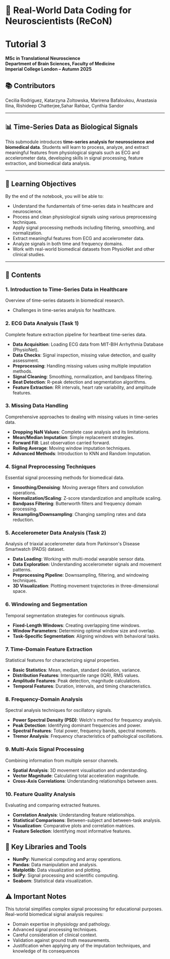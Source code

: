 # 🧠 Real-World Data Coding for Neuroscientists (ReCoN)
# Tutorial 3

**MSc in Translational Neuroscience**  
**Department of Brain Sciences, Faculty of Medicine**  
**Imperial College London – Autumn 2025**

## 📚 Contributors
Cecilia Rodriguez, Katarzyna Zoltowska,  Marirena Bafaloukou, Anastasia Ilina, Rishideep Chatterjee,Sahar Rahbar, Cynthia Sandor

---

## 📊 Time-Series Data as Biological Signals
This submodule introduces **time-series analysis for neuroscience and biomedical data**. Students will learn to process, analyze, and extract meaningful features from physiological signals such as ECG and accelerometer data, developing skills in signal processing, feature extraction, and biomedical data analysis.

---

## 🎯 Learning Objectives
By the end of the notebook, you will be able to:
- Understand the fundamentals of time-series data in healthcare and neuroscience.  
- Process and clean physiological signals using various preprocessing techniques.  
- Apply signal processing methods including filtering, smoothing, and normalization.  
- Extract meaningful features from ECG and accelerometer data.  
- Analyze signals in both time and frequency domains.  
- Work with real-world biomedical datasets from PhysioNet and other clinical studies.  

---

## 📘 Contents

### **1. Introduction to Time-Series Data in Healthcare**
Overview of time-series datasets in biomedical research.  
- Challenges in time-series analysis for healthcare.  

### **2. ECG Data Analysis (Task 1)**
Complete feature extraction pipeline for heartbeat time-series data.  
- **Data Acquisition**: Loading ECG data from MIT-BIH Arrhythmia Database (PhysioNet).  
- **Data Checks**: Signal inspection, missing value detection, and quality assessment.  
- **Preprocessing**: Handling missing values using multiple imputation methods.  
- **Signal Cleaning**: Smoothing, normalization, and bandpass filtering.  
- **Beat Detection**: R-peak detection and segmentation algorithms.  
- **Feature Extraction**: RR intervals, heart rate variability, and amplitude features.  

### **3. Missing Data Handling**
Comprehensive approaches to dealing with missing values in time-series data.  
- **Dropping NaN Values**: Complete case analysis and its limitations.  
- **Mean/Median Imputation**: Simple replacement strategies.  
- **Forward Fill**: Last observation carried forward.  
- **Rolling Average**: Moving window imputation techniques.  
- **Advanced Methods**: Introduction to KNN and Random Imputation.  

### **4. Signal Preprocessing Techniques**
Essential signal processing methods for biomedical data.  
- **Smoothing/Denoising**: Moving average filters and convolution operations.  
- **Normalization/Scaling**: Z-score standardization and amplitude scaling.  
- **Bandpass Filtering**: Butterworth filters and frequency domain processing.  
- **Resampling/Downsampling**: Changing sampling rates and data reduction.  

### **5. Accelerometer Data Analysis (Task 2)**
Analysis of triaxial accelerometer data from Parkinson's Disease Smartwatch (PADS) dataset.  
- **Data Loading**: Working with multi-modal wearable sensor data.  
- **Data Exploration**: Understanding accelerometer signals and movement patterns.  
- **Preprocessing Pipeline**: Downsampling, filtering, and windowing techniques.  
- **3D Visualization**: Plotting movement trajectories in three-dimensional space.  

### **6. Windowing and Segmentation**
Temporal segmentation strategies for continuous signals.  
- **Fixed-Length Windows**: Creating overlapping time windows.  
- **Window Parameters**: Determining optimal window size and overlap.  
- **Task-Specific Segmentation**: Aligning windows with behavioral tasks.  

### **7. Time-Domain Feature Extraction**
Statistical features for characterizing signal properties.  
- **Basic Statistics**: Mean, median, standard deviation, variance.  
- **Distribution Features**: Interquartile range (IQR), RMS values.  
- **Amplitude Features**: Peak detection, magnitude calculations.  
- **Temporal Features**: Duration, intervals, and timing characteristics.  

### **8. Frequency-Domain Analysis**
Spectral analysis techniques for oscillatory signals.  
- **Power Spectral Density (PSD)**: Welch's method for frequency analysis.  
- **Peak Detection**: Identifying dominant frequencies and power.  
- **Spectral Features**: Total power, frequency bands, spectral moments.  
- **Tremor Analysis**: Frequency characteristics of pathological oscillations.  

### **9. Multi-Axis Signal Processing**
Combining information from multiple sensor channels.  
- **Spatial Analysis**: 3D movement visualisation and understanding.  
- **Vector Magnitude**: Calculating total acceleration magnitude.  
- **Cross-Axis Correlations**: Understanding relationships between axes.  

### **10. Feature Quality Analysis**
Evaluating and comparing extracted features.  
- **Correlation Analysis**: Understanding feature relationships.  
- **Statistical Comparisons**: Between-subject and between-task analysis.  
- **Visualization**: Comparative plots and correlation matrices.  
- **Feature Selection**: Identifying most informative features.  

## 🔗 Key Libraries and Tools
- **NumPy**: Numerical computing and array operations.  
- **Pandas**: Data manipulation and analysis.  
- **Matplotlib**: Data visualization and plotting.  
- **SciPy**: Signal processing and scientific computing.  
- **Seaborn**: Statistical data visualization.  

## ⚠️ Important Notes
This tutorial simplifies complex signal processing for educational purposes. Real-world biomedical signal analysis requires:
- Domain expertise in physiology and pathology.  
- Advanced signal processing techniques.  
- Careful consideration of clinical context.  
- Validation against ground truth measurements.  
- Justification when applying any of the imputation techniques, and knowledge of its consequences

